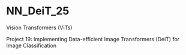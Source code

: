 # NN_DeiT_25


Vision Transformers (ViTs)

Project 19: Implementing Data-efficient Image Transformers (DeiT) for Image Classification
